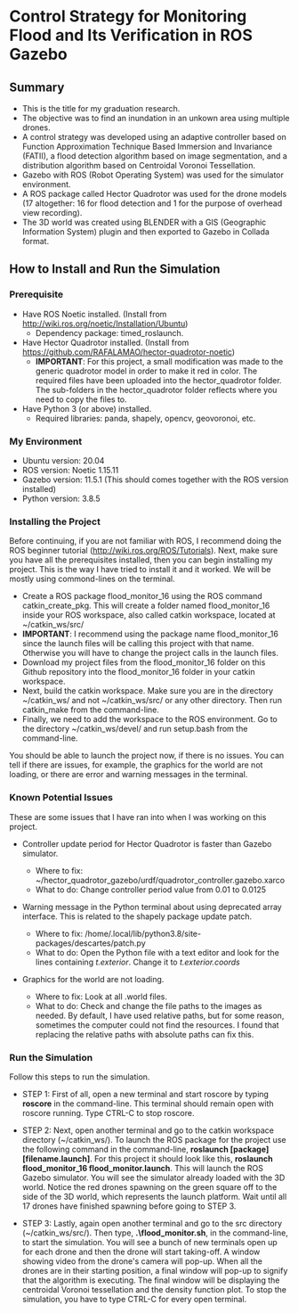 # Control Strategy for Monitoring Flood and Its Verification in ROS Gazebo

## Summary
- This is the title for my graduation research.
- The objective was to find an inundation in an unkown area using multiple drones.
- A control strategy was developed using an adaptive controller based on Function Approximation Technique Based Immersion and Invariance (FATII), a flood detection algorithm based on image segmentation, and a distribution algorithm based on Centroidal Voronoi Tessellation.
- Gazebo with ROS (Robot Operating System) was used for the simulator environment.
- A ROS package called Hector Quadrotor was used for the drone models (17 altogether: 16 for flood detection and 1 for the purpose of overhead view recording).
- The 3D world was created using BLENDER with a GIS (Geographic Information System) plugin and then exported to Gazebo in Collada format.

## How to Install and Run the Simulation
### Prerequisite
- Have ROS Noetic installed. (Install from http://wiki.ros.org/noetic/Installation/Ubuntu)
  - Dependency package: timed_roslaunch.
- Have Hector Quadrotor installed. (Install from https://github.com/RAFALAMAO/hector-quadrotor-noetic)
  - **IMPORTANT**: For this project, a small modification was made to the generic quadrotor model in order to make it red in color. The required files have been uploaded into the hector_quadrotor folder. The sub-folders in the hector_quadrotor folder reflects where you need to copy the files to.
- Have Python 3 (or above) installed.
  - Required libraries: panda, shapely, opencv, geovoronoi, etc.

### My Environment
- Ubuntu version: 20.04
- ROS version: Noetic 1.15.11
- Gazebo version: 11.5.1 (This should comes together with the ROS version installed)
- Python version: 3.8.5

### Installing the Project
Before continuing, if you are not familiar with ROS, I recommend doing the ROS beginner tutorial (http://wiki.ros.org/ROS/Tutorials). Next, make sure you have all the prerequisites installed, then you can begin installing my project. This is the way I have tried to install it and it worked. We will be mostly using commond-lines on the terminal.
- Create a ROS package flood_monitor_16 using the ROS command catkin_create_pkg.  This will create a folder named flood_monitor_16 inside your ROS workspace, also called catkin workspace, located at ~/catkin_ws/src/
- **IMPORTANT**: I recommend using the package name flood_monitor_16 since the launch files will be calling this project with that name. Otherwise you will have to change the project calls in the launch files. 
- Download my project files from the flood_monitor_16 folder on this Github repository into the flood_monitor_16 folder in your catkin workspace.
- Next, build the catkin workspace. Make sure you are in the directory ~/catkin_ws/ and not ~/catkin_ws/src/ or any other directory. Then run catkin_make from the command-line.
- Finally, we need to add the workspace to the ROS environment. Go to the directory ~/catkin_ws/devel/ and run setup.bash from the command-line.

You should be able to launch the project now, if there is no issues. You can tell if there are issues, for example, the graphics for the world are not loading, or there are error and warning messages in the terminal.

### Known Potential Issues
These are some issues that I have ran into when I was working on this project.
- Controller update period for Hector Quadrotor is faster than Gazebo simulator.
  - Where to fix: ~/hector_quadrotor_gazebo/urdf/quadrotor_controller.gazebo.xarco
  - What to do: Change controller period value from 0.01 to 0.0125

- Warning message in the Python terminal about using deprecated array interface. This is related to the shapely package update patch.
  - Where to fix: /home/.local/lib/python3.8/site-packages/descartes/patch.py
  - What to do: Open the Python file with a text editor and look for the lines containing *t.exterior*. Change it to *t.exterior.coords*

- Graphics for the world are not loading.
  - Where to fix: Look at all .world files.
  - What to do: Check and change the file paths to the images as needed. By default, I have used relative paths, but for some reason, sometimes the computer could not find the resources. I found that replacing the relative paths with absolute paths can fix this.

### Run the Simulation
Follow this steps to run the simulation.
- STEP 1: First of all, open a new terminal and start roscore by typing **roscore** in the command-line. This terminal should remain open with roscore running. Type CTRL-C to stop roscore.

- STEP 2: Next, open another terminal and go to the catkin workspace directory (~/catkin_ws/). To launch the ROS package for the project use the following command in the command-line, **roslaunch [package] [filename.launch]**. For this project it should look like this, **roslaunch flood_monitor_16 flood_monitor.launch**. This will launch the ROS Gazebo simulator. You will see the simulator already loaded with the 3D world. Notice the red drones spawning on the green square off to the side of the 3D world, which represents the launch platform. Wait until all 17 drones have finished spawning before going to STEP 3.

- STEP 3: Lastly, again open another terminal and go to the src directory (~/catkin_ws/src/). Then type, **.\flood_monitor.sh**, in the command-line, to start the simulation. You will see a bunch of new terminals open up for each drone and then the drone will start taking-off. A window showing video from the drone's camera will pop-up. When all the drones are in their starting position, a final window will pop-up to signify that the algorithm is executing. The final window will be displaying the centroidal Voronoi tessellation and the density function plot. To stop the simulation, you have to type CTRL-C for every open terminal.
